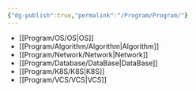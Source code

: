 ```yaml
---
{"dg-publish":true,"permalink":"/Program/Program/"}
---
```


-  [[Program/OS/OS\|OS]]
- [[Program/Algorithm/Algorithm\|Algorithm]]
-  [[Program/Network/Network\|Network]]
- [[Program/Database/DataBase\|DataBase]]
- [[Program/K8S/K8S\|K8S]]
-  [[Program/VCS/VCS\|VCS]]